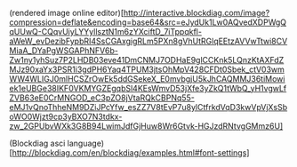 
(rendered image online editor)[http://interactive.blockdiag.com/image?compression=deflate&encoding=base64&src=eJydUk1Lw0AQvedXDPWgQqUUwQ-CQqvUiyLYYyllsztN1m6zYXciftD_7iTppqkfl-aWeW_evDezibFypbRI4SsCGAxgigRLm5PXn8gVhUtRGlqEEtzAVVwTtwi8CVMiaA_DYaPgWSGAPhNFV6b-Zw1ny1yhSuz7P2LHDB03eve41DmCNMJ7ODHaE9glCCKnk5LQnzKtAXFdZMJz90xaYx3PSR1i3gdPH6Yaq4TPUM3jtsOhMpV428CFDt0Sbek_ctV03wmWW4WLIGJ0mlHCSZrOwEk5ddGSekeX_E0mvbgjU5kJhCAQMMJ36tiMowiek1eUBGe38IKF0VKMYGZEgqbSl4KEsWmvD53jXfe3yZkQ1tWbQ_yH1vgwLfZVB63eE0CrMNGOD_eC3pZO8jVtaRQkCBPNq55-eMJ1vQnoThheNM9DZiJPcYfw_esZZ7V8tEvP7u8ylCtfrkdVqD3kwVpVjXsSboWO0Wjzt9cp3yBXO7N3tdkx-zw_2GPUbvWXk3G8B94LwimJdfGjHuw8Wr6Gtvk-HGJzdRNtvgGMmz6U]

(Blockdiag asci language)[http://blockdiag.com/en/blockdiag/examples.html#font-settings]


